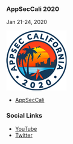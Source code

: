 ### AppSecCali 2020 
Jan 21-24, 2020

![appseccali](assets/images/owasp2020transparent160x160.png)
* [AppSecCali](https://www.appseccali.org)


### Social Links
* [YouTube](https://www.youtube.com/watch?v=hqui975ee9c)
* [Twitter](https://twitter.com/owaspla)

